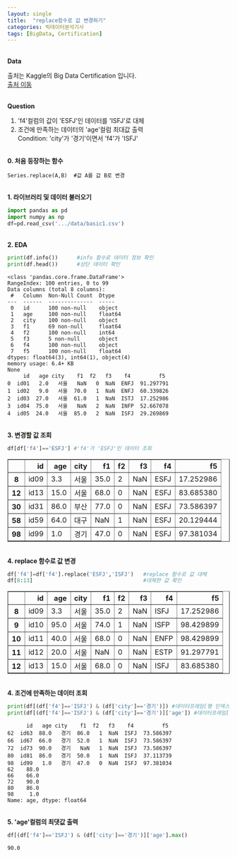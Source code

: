 ```yaml
---
layout: single
title:  "replace함수로 값 변경하기"
categories: 빅데이터분석기사
tags: [BigData, Certification]
---
```


<br/>**Data**<br/>

출처는 Kaggle의 Big Data Certification 입니다.<br/>
[출처 이동](https://www.kaggle.com/code/agileteam/py-t1-8-expected-questions/notebook)

<br/>**Question**<br/>

1. 'f4'컬럼의 값이 'ESFJ'인 데이터를 'ISFJ'로 대체
2. 조건에 만족하는 데이터의 'age'컬럼 최대값 출력<br/>
   Condition: 'city'가 '경기'이면서 'f4'가 'ISFJ'
   
   
<br/>**0. 처음 등장하는 함수**<br/>

    Series.replace(A,B)  #값 A를 값 B로 변경
   
<br/>**1. 라이브러리 및 데이터 불러오기**<br/>

```python
import pandas as pd
import numpy as np
df=pd.read_csv('.../data/basic1.csv')
```

<br/>**2. EDA**<br/>

```python
print(df.info())      #info 함수로 데이터 정보 확인
print(df.head())      #상단 데이터 확인
```

    <class 'pandas.core.frame.DataFrame'>
    RangeIndex: 100 entries, 0 to 99
    Data columns (total 8 columns):
     #   Column  Non-Null Count  Dtype  
    ---  ------  --------------  -----  
     0   id      100 non-null    object 
     1   age     100 non-null    float64
     2   city    100 non-null    object 
     3   f1      69 non-null     float64
     4   f2      100 non-null    int64  
     5   f3      5 non-null      object 
     6   f4      100 non-null    object 
     7   f5      100 non-null    float64
    dtypes: float64(3), int64(1), object(4)
    memory usage: 6.4+ KB
    None
         id   age city    f1  f2   f3    f4         f5
    0  id01   2.0   서울   NaN   0  NaN  ENFJ  91.297791
    1  id02   9.0   서울  70.0   1  NaN  ENFJ  60.339826
    2  id03  27.0   서울  61.0   1  NaN  ISTJ  17.252986
    3  id04  75.0   서울   NaN   2  NaN  INFP  52.667078
    4  id05  24.0   서울  85.0   2  NaN  ISFJ  29.269869
    
<br/>**3. 변경할 값 조회**<br/>

```python
df[df['f4']=='ESFJ'] #'f4'가 'ESFJ'인 데이터 조회
```




</style>
<table border="1" class="dataframe">
  <thead>
    <tr style="text-align: right;">
      <th></th>
      <th>id</th>
      <th>age</th>
      <th>city</th>
      <th>f1</th>
      <th>f2</th>
      <th>f3</th>
      <th>f4</th>
      <th>f5</th>
    </tr>
  </thead>
  <tbody>
    <tr>
      <th>8</th>
      <td>id09</td>
      <td>3.3</td>
      <td>서울</td>
      <td>35.0</td>
      <td>2</td>
      <td>NaN</td>
      <td>ESFJ</td>
      <td>17.252986</td>
    </tr>
    <tr>
      <th>12</th>
      <td>id13</td>
      <td>15.0</td>
      <td>서울</td>
      <td>68.0</td>
      <td>0</td>
      <td>NaN</td>
      <td>ESFJ</td>
      <td>83.685380</td>
    </tr>
    <tr>
      <th>30</th>
      <td>id31</td>
      <td>86.0</td>
      <td>부산</td>
      <td>77.0</td>
      <td>0</td>
      <td>NaN</td>
      <td>ESFJ</td>
      <td>73.586397</td>
    </tr>
    <tr>
      <th>58</th>
      <td>id59</td>
      <td>64.0</td>
      <td>대구</td>
      <td>NaN</td>
      <td>1</td>
      <td>NaN</td>
      <td>ESFJ</td>
      <td>20.129444</td>
    </tr>
    <tr>
      <th>98</th>
      <td>id99</td>
      <td>1.0</td>
      <td>경기</td>
      <td>47.0</td>
      <td>0</td>
      <td>NaN</td>
      <td>ESFJ</td>
      <td>97.381034</td>
    </tr>
  </tbody>
</table>
</div>


<br/>**4. replace 함수로 값 변경**<br/>

```python
df['f4']=df['f4'].replace('ESFJ','ISFJ')   #replace 함수로 값 대체
df[8:13]                                   #대체한 값 확인
```



</style>
<table border="1" class="dataframe">
  <thead>
    <tr style="text-align: right;">
      <th></th>
      <th>id</th>
      <th>age</th>
      <th>city</th>
      <th>f1</th>
      <th>f2</th>
      <th>f3</th>
      <th>f4</th>
      <th>f5</th>
    </tr>
  </thead>
  <tbody>
    <tr>
      <th>8</th>
      <td>id09</td>
      <td>3.3</td>
      <td>서울</td>
      <td>35.0</td>
      <td>2</td>
      <td>NaN</td>
      <td>ISFJ</td>
      <td>17.252986</td>
    </tr>
    <tr>
      <th>9</th>
      <td>id10</td>
      <td>95.0</td>
      <td>서울</td>
      <td>74.0</td>
      <td>1</td>
      <td>NaN</td>
      <td>ISFP</td>
      <td>98.429899</td>
    </tr>
    <tr>
      <th>10</th>
      <td>id11</td>
      <td>40.0</td>
      <td>서울</td>
      <td>68.0</td>
      <td>0</td>
      <td>NaN</td>
      <td>ENFP</td>
      <td>98.429899</td>
    </tr>
    <tr>
      <th>11</th>
      <td>id12</td>
      <td>20.0</td>
      <td>서울</td>
      <td>NaN</td>
      <td>0</td>
      <td>NaN</td>
      <td>ESTP</td>
      <td>91.297791</td>
    </tr>
    <tr>
      <th>12</th>
      <td>id13</td>
      <td>15.0</td>
      <td>서울</td>
      <td>68.0</td>
      <td>0</td>
      <td>NaN</td>
      <td>ISFJ</td>
      <td>83.685380</td>
    </tr>
  </tbody>
</table>
</div>

<br/>**4. 조건에 만족하는 데이터 조회**<br/>


```python
print(df[(df['f4']=='ISFJ') & (df['city']=='경기')]) #데이터프레임[행 인덱스]
print(df[(df['f4']=='ISFJ') & (df['city']=='경기')]['age']) #데이터프레임[행 인덱스] [열 인덱스]
```

          id   age city    f1  f2   f3    f4         f5
    62  id63  88.0   경기  86.0   1  NaN  ISFJ  73.586397
    66  id67  66.0   경기  52.0   1  NaN  ISFJ  73.586397
    72  id73  90.0   경기   NaN   1  NaN  ISFJ  73.586397
    80  id81  86.0   경기  50.0   1  NaN  ISFJ  37.113739
    98  id99   1.0   경기  47.0   0  NaN  ISFJ  97.381034
    62    88.0
    66    66.0
    72    90.0
    80    86.0
    98     1.0
    Name: age, dtype: float64
    
<br/>**5. 'age'컬럼의 최댓값 출력**<br/>

```python
df[(df['f4']=='ISFJ') & (df['city']=='경기')]['age'].max()  
```




    90.0


